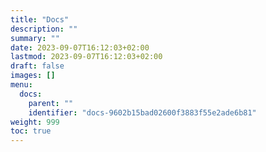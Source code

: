 ```yaml
---
title: "Docs"
description: ""
summary: ""
date: 2023-09-07T16:12:03+02:00
lastmod: 2023-09-07T16:12:03+02:00
draft: false
images: []
menu:
  docs:
    parent: ""
    identifier: "docs-9602b15bad02600f3883f55e2ade6b81"
weight: 999
toc: true
---
```

